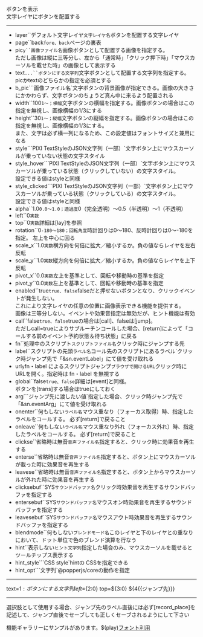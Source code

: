 ボタンを表示  
文字レイヤにボタンを配置する  

***
- layer``デフォルト文字レイヤ`文字レイヤ名`ボタンを配置する文字レイヤ
- page``back`fore、back`ページの裏表
- pic`y``画像ファイル名`画像ボタンとして配置する画像を指定する。<br/>ただし画像は縦に三等分し、左から「通常時」「クリック押下時」「マウスカーソルを載せた時」の画像として表示する
- text`...``ボタンにする文字列`文字ボタンとして配置する文字列を指定する。<br/>picかtextのどちらかの指定を必須とする
- b_pic```画像ファイル名`文字ボタンの背景画像が指定できる。画像の大きさにかかわらず、文字ボタンのちょうど真ん中に来るよう配置される
- width``100`1〜；横幅`文字ボタンの横幅を指定する。画像ボタンの場合はこの指定を無視し、画像横幅の1/3にする
- height``30`1〜；縦幅`文字ボタンの縦幅を指定する。画像ボタンの場合はこの指定を無視し、画像横幅の1/3にする。<br/>また、文字は必ず横一列になるため、この設定値はフォントサイズと兼用になる
- style```PIXI TextStyleのJSON文字列（一部）`文字ボタン上にマウスカーソルが乗っていない状態の文字スタイル
- style_hover```PIXI TextStyleのJSON文字列（一部）`文字ボタン上にマウスカーソルが乗っている状態（クリックしていない）の文字スタイル。<br/>設定できる値はstyleと同様
- style_clicked```PIXI TextStyleのJSON文字列（一部）`文字ボタン上にマウスカーソルが乗っている状態（クリックしている）の文字スタイル。<br/>設定できる値はstyleと同様
- alpha``1.0`0.0〜1.0；透過度`0（完全透明）〜0.5（半透明）〜1（不透明）
- left``0`実数`
- top``0`実数`詳細は[lay]を参照
- rotation``0`-180〜180；回転角度`時計回りは0～180、反時計回りは0～-180を指定。 左上を中心に回る
- scale_x``1.0`実数`横方向を何倍に拡大／縮小するか。負の値ならレイヤを左右反転
- scale_y``1.0`実数`縦方向を何倍に拡大／縮小するか。負の値ならレイヤを上下反転
- pivot_x``0.0`実数`左上を基準として、回転や移動時の基準を指定
- pivot_y``0.0`実数`左上を基準として、回転や移動時の基準を指定
- enabled``true`true、false`falseだと押せないボタンとなり、クリックイベントが発生しない。<br/>これにより文字レイヤの任意の位置に画像表示できる機能を提供する。<br/>画像は三等分しない。イベントや効果音指定は無効だが、ヒント機能は有効
- call``false`true、false`trueの場合は[call]、falseは[jump]。<br/>ただしcall=trueによりサブルーチンコールした場合、[return]によって「コールする前のイベント予約状態＆待ち状態」に戻る
- fn``処理中のスクリプト`スクリプトファイル名`クリック時にジャンプする先
- label``スクリプトの先頭`ラベル名`コール先のスクリプトにあるラベル`クリック時ジャンプ先で「&sn.eventLabel」にて値を受け取れる
- url`y`fn・label によるスクリプトジャンプ`ブラウザで開けるURL`クリック時にURLを開く。指定時は fn・label を無視する
- global``false`true、false`詳細は[event]と同様。<br/>ボタンを[trans]する場合はtrueにしておく
- arg```ジャンプ先に渡したい値`指定した場合、クリック時ジャンプ先で「&sn.eventArg」にて値を受け取れる
- onenter``何もしない`ラベル名`マウス重なり（フォーカス取得）時、指定したラベルをコールする。 必ず[return]で戻ること
- onleave``何もしない`ラベル名`マウス重なり外れ（フォーカス外れ）時、指定したラベルをコールする。 必ず[return]で戻ること
- clickse``省略時は無音`音声ファイル名`指定すると、クリック時に効果音を再生する
- enterse``省略時は無音`音声ファイル名`指定すると、ボタン上にマウスカーソルが載った時に効果音を再生する
- leavese``省略時は無音`音声ファイル名`指定すると、ボタン上からマウスカーソルが外れた時に効果音を再生する
- clicksebuf``SYS`サウンドバッファ名`クリック時効果音を再生するサウンドバッファを指定する
- entersebuf``SYS`サウンドバッファ名`マウスオン時効果音を再生するサウンドバッファを指定する
- leavesebuf``SYS`サウンドバッファ名`マウスアウト時効果音を再生するサウンドバッファを指定する
- blendmode``何もしない`ブレンドモード名`このレイヤと下のレイヤとの重なりにおいて、ドット単位で色のブレンド演算を行なう
- hint``表示しない`ヒント文字列`指定した場合のみ、マウスカーソルを載せるとツールチップス表示する
- hint_style```CSS style`hintの CSSを指定できる
- hint_opt```文字列`@popperjs/coreの動作を指定

***
text=${1:ボタンにする文字列} left=${2:0} top=${3:0} ${4{{ジャンプ先}}}

***
選択肢として使用する場合、ジャンプ先のラベル直後には必ず[record_place]を記述して、ジャンプ直後でセーブしても正しくセーブされるようにして下さい

機能ギャラリーにサンプルがあります。$(play)[フォント利用](https://famibee.github.io/SKYNovel_gallery/?cur=ch_button)
